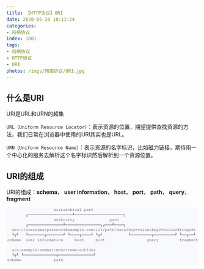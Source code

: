 ```yaml
---
title: 【HTTP协议】URI
date: 2020-05-20 10:11:24
categories:
- 网络协议
index: 1001
tags:
- 网络协议
- HTTP协议
- URI
photos: /imgs/网络协议/URI.jpg
---
```


## 什么是URI

URI是URL和URN的超集

`URL（Uniform Resource Locator）`：表示资源的位置，期望提供查找资源的方法，我们日常在浏览器中使用的URI其实也是URL。

`URN（Uniform Resource Name）`：表示资源的名字标识，比如磁力链接，期待用一个中心化的服务去解析这个名字标识然后解析到一个资源位置。

<!--more-->

## URI的组成

URI的组成：**schema**， **user information**， **host**， **port**， **path**， **query**， **fragment**

![URI的组成](/imgs/网络协议/URI/URI的组成.jpg)
